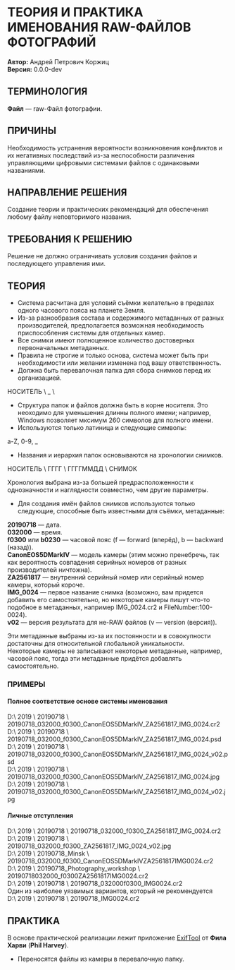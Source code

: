﻿ТЕОРИЯ И ПРАКТИКА ИМЕНОВАНИЯ RAW-ФАЙЛОВ ФОТОГРАФИЙ
==================================================

**Автор:** Андрей Петрович Коржиц  
**Версия:** 0.0.0-dev

ТЕРМИНОЛОГИЯ
------------

**Файл** — raw-Файл фотографии.

ПРИЧИНЫ
-------

Необходимость устранения вероятности возникновения конфликтов и их негативных последствий из-за неспособности различения управляющими цифровыми системами файлов с одинаковыми названиями.

НАПРАВЛЕНИЕ РЕШЕНИЯ
-------------------

Создание теории и практических рекомендаций для обеспечения любому файлу неповторимого названия.

ТРЕБОВАНИЯ К РЕШЕНИЮ
--------------------

Решение не должно ограничивать условия создания файлов и последующего управления ими.

ТЕОРИЯ
------

- Система расчитана для условий съёмки желательно в пределах одного часового пояса на планете Земля.
- Из-за разнообразия состава и содержимого метаданных от разных производителей, предполагается возможная необходимость приспособления системы для отдельных камер.
- Все снимки имеют полноценное количество достоверных первоначальных метаданных.
- Правила не строгие и только основа, система может быть при необходимости или желании изменена под вашу ответственность.
- Должна быть перевалочная папка для сбора снимков перед их организацией.

НОСИТЕЛЬ \ _ \

- Структура папок и файлов должна быть в корне носителя.
Это неоходимо для уменьшения длинны полного имени; например, Windows позволяет мксимум 260 символов для полного имени.
- Используются только латиница и следующие символы:

a-Z, 0-9, _

- Названия и иерархия папок основываются на хронологии снимков.

НОСИТЕЛЬ \ ГГГГ \ ГГГГММДД \ СНИМОК

Хронология выбрана из-за большей предрасположенности к однозначности и наглядности совместно, чем другие параметры.

- Для создания имён файлов снимков используются только следующие, способные быть известными для съёмки, метаданные:

**20190718** — дата.  
**032000** — время.  
**f0300** или **b0230** — часовой пояс (f — forward (вперёд), b — backward (назад)).  
**CanonEOS5DMarkIV** — модель камеры (этим можно пренебречь, так как вероятность совпадения серийных номеров от разных производителей ничтожна).  
**ZA2561817** — внутренний серийный номер или серийный номер камеры, который короче.  
**IMG_0024** — первое название снимка (возможно, вам придется добавить его самостоятельно, но некоторые камеры пишут что-то подобное в метаданных, например IMG_0024.cr2 и FileNumber:100-0024).  
**v02** — версия результата для не-RAW файлов (v — version (версия)).

Эти метаданные выбраны из-за их постоянности и в совокупности достаточны для относительной глобальной уникальности.  
Некоторые камеры не записывают некоторые метаданные, например, часовой пояс, тогда эти метаданные придётся добавлять самостоятельно.

### ПРИМЕРЫ

#### Полное соответствие основе системы именования

D:\ 2019 \ 20190718 \ 20190718_032000_f0300_CanonEOS5DMarkIV_ZA2561817_IMG_0024.cr2  
D:\ 2019 \ 20190718 \ 20190718_032000_f0300_CanonEOS5DMarkIV_ZA2561817_IMG_0024.psd  
D:\ 2019 \ 20190718 \ 20190718_032000_f0300_CanonEOS5DMarkIV_ZA2561817_IMG_0024_v02.psd  
D:\ 2019 \ 20190718 \ 20190718_032000_f0300_CanonEOS5DMarkIV_ZA2561817_IMG_0024.jpg  
D:\ 2019 \ 20190718 \ 20190718_032000_f0300_CanonEOS5DMarkIV_ZA2561817_IMG_0024_v02.jpg  

#### Личные отступления

D:\ 2019 \ 20190718 \ 20190718_032000_f0300_ZA2561817_IMG_0024.cr2  
D:\ 2019 \ 20190718 \ 20190718_032000_f0300_ZA2561817_IMG_0024_v02.jpg  
D:\ 2019 \ 20190718_Minsk \ 20190718_032000_f0300_CanonEOS5DMarkIVZA2561817IMG0024.cr2  
D:\ 2019 \ 20190718_Photography_workshop \ 20190718032000_f0300ZA2561817IMG0024.cr2  
D:\ 2019 \ 20190718 \ 20190718_032000f0300_IMG0024.cr2  
Один из наиболее уязвимых вариантов, который не рекомендуется  
D:\ 2019 \ 20190718 \ 20190718_IMG0024.cr2

ПРАКТИКА
--------

В основе практической реализации лежит приложение [ExifTool](https://owl.phy.queensu.ca/~phil/exiftool) от **Фила Харви** (**Phil Harvey**).

- Переносятся файлы из камеры в перевалочную папку.
